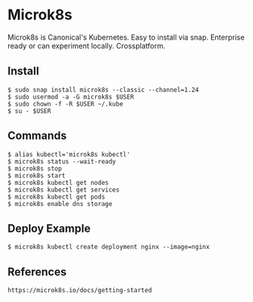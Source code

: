 Microk8s
=====

Microk8s is Canonical's Kubernetes. Easy to install via snap. Enterprise ready or can experiment locally. Crossplatform. 

Install
-------

    $ sudo snap install microk8s --classic --channel=1.24
    $ sudo usermod -a -G microk8s $USER
    $ sudo chown -f -R $USER ~/.kube 
    $ su - $USER

Commands
--------

    $ alias kubectl='microk8s kubectl'
    $ microk8s status --wait-ready
    $ microk8s stop
    $ microk8s start
    $ microk8s kubectl get nodes
    $ microk8s kubectl get services
    $ microk8s kubectl get pods
    $ microk8s enable dns storage

Deploy Example
---------------

    $ microk8s kubectl create deployment nginx --image=nginx
    

References
----------

    https://microk8s.io/docs/getting-started
